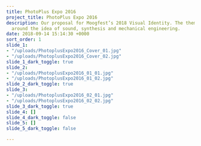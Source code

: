 ```yaml
---
title: PhotoPlus Expo 2016
project_title: PhotoPlus Expo 2016
description: Our proposal for Moogfest’s 2018 Visual Identity. The theme revolved
  around the idea of sound, synthesis and mechanical engineering.
date: 2018-09-14 15:14:30 +0000
sort_order: 1
slide_1:
- "/uploads/PhotoplusExpo2016_Cover_01.jpg"
- "/uploads/PhotoplusExpo2016_Cover_02.jpg"
slide_1_dark_toggle: true
slide_2:
- "/uploads/PhotoplusExpo2016_01_01.jpg"
- "/uploads/PhotoplusExpo2016_01_02.jpg"
slide_2_dark_toggle: true
slide_3:
- "/uploads/PhotoplusExpo2016_02_01.jpg"
- "/uploads/PhotoplusExpo2016_02_02.jpg"
slide_3_dark_toggle: true
slide_4: []
slide_4_dark_toggle: false
slide_5: []
slide_5_dark_toggle: false

---
```

